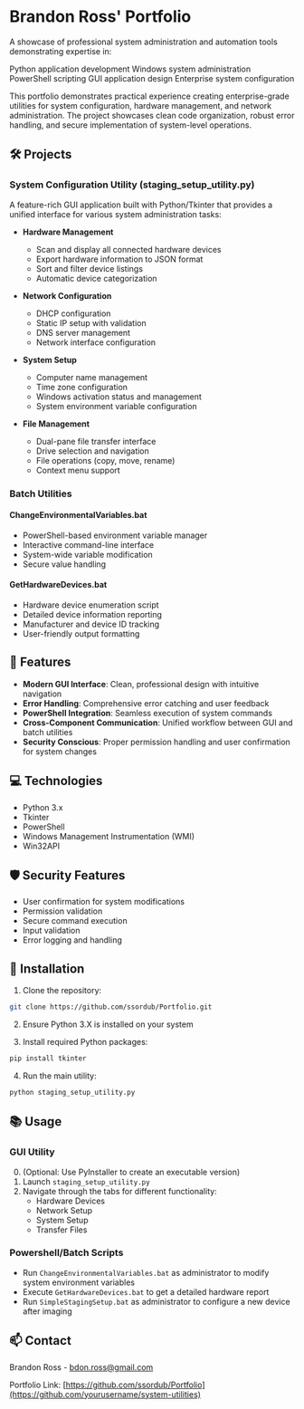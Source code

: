 # Brandon Ross' Portfolio

A showcase of professional system administration and automation tools demonstrating expertise in:

Python application development
Windows system administration
PowerShell scripting
GUI application design
Enterprise system configuration

This portfolio demonstrates practical experience creating enterprise-grade utilities for system configuration, hardware management, and network administration. The project showcases clean code organization, robust error handling, and secure implementation of system-level operations.

## 🛠️ Projects

### System Configuration Utility (staging_setup_utility.py)

A feature-rich GUI application built with Python/Tkinter that provides a unified interface for various system administration tasks:

- **Hardware Management**
  - Scan and display all connected hardware devices
  - Export hardware information to JSON format
  - Sort and filter device listings
  - Automatic device categorization

- **Network Configuration**
  - DHCP configuration
  - Static IP setup with validation
  - DNS server management
  - Network interface configuration

- **System Setup**
  - Computer name management
  - Time zone configuration
  - Windows activation status and management
  - System environment variable configuration

- **File Management**
  - Dual-pane file transfer interface
  - Drive selection and navigation
  - File operations (copy, move, rename)
  - Context menu support

### Batch Utilities

#### ChangeEnvironmentalVariables.bat
- PowerShell-based environment variable manager
- Interactive command-line interface
- System-wide variable modification
- Secure value handling

#### GetHardwareDevices.bat
- Hardware device enumeration script
- Detailed device information reporting
- Manufacturer and device ID tracking
- User-friendly output formatting

## 🚀 Features

- **Modern GUI Interface**: Clean, professional design with intuitive navigation
- **Error Handling**: Comprehensive error catching and user feedback
- **PowerShell Integration**: Seamless execution of system commands
- **Cross-Component Communication**: Unified workflow between GUI and batch utilities
- **Security Conscious**: Proper permission handling and user confirmation for system changes

## 💻 Technologies

- Python 3.x
- Tkinter
- PowerShell
- Windows Management Instrumentation (WMI)
- Win32API

## 🛡️ Security Features

- User confirmation for system modifications
- Permission validation
- Secure command execution
- Input validation
- Error logging and handling

## 🔧 Installation

1. Clone the repository:
```bash
git clone https://github.com/ssordub/Portfolio.git
```

2. Ensure Python 3.X is installed on your system

3. Install required Python packages:
```bash
pip install tkinter
```

4. Run the main utility:
```bash
python staging_setup_utility.py
```

## 📚 Usage

### GUI Utility
0. (Optional: Use PyInstaller to create an executable version)
1. Launch `staging_setup_utility.py`
2. Navigate through the tabs for different functionality:
   - Hardware Devices
   - Network Setup
   - System Setup
   - Transfer Files

### Powershell/Batch Scripts

- Run `ChangeEnvironmentalVariables.bat` as administrator to modify system environment variables
- Execute `GetHardwareDevices.bat` to get a detailed hardware report
- Run `SimpleStagingSetup.bat` as administrator to configure a new device after imaging

## 📫 Contact

Brandon Ross - bdon.ross@gmail.com

Portfolio Link: [https://github.com/ssordub/Portfolio](https://github.com/yourusername/system-utilities)
